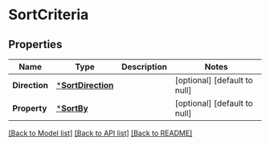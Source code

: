 # SortCriteria

## Properties
Name | Type | Description | Notes
------------ | ------------- | ------------- | -------------
**Direction** | [***SortDirection**](SortDirection.md) |  | [optional] [default to null]
**Property** | [***SortBy**](SortBy.md) |  | [optional] [default to null]

[[Back to Model list]](../README.md#documentation-for-models) [[Back to API list]](../README.md#documentation-for-api-endpoints) [[Back to README]](../README.md)

